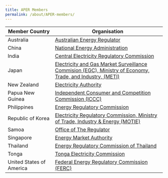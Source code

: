 ```yaml
---
title: APER Members
permalink: /about/APER-members/
---
```

<style>
  table th:first-of-type {width: 30%}
  table th:nth-of-type(2) {width: 70%}
</style>

|Member Country|Organisation|
|-|-|
|Australia|[Australian Energy Regulator](https://www.aer.gov.au/)
|China|[National Energy Administration](http://nea.gov.cn)
|India|[Central Electricity Regulatory Commission](http://www.cercind.gov.in/)
|Japan|[Electricity and Gas Market Surveillance Commision (EGC), Ministry of Economy, Trade, and Industry, (METI)](http://www.emsc.meti.go.jp/english/)
|New Zealand|[Electricity Authority](http://ea.govt.nz/)
|Papua New Guinea|[Independent Consumer and Competition Commission (ICCC)](https://iccc.gov.pg)
|Philippines|[Energy Regulatory Commission](http://erc.gov.ph)
|Republic of Korea|[Electricity Regulatory Commission, Ministry of Trade, Industry & Energy (MOTIE)](http://english.motie.go.kr)
|Samoa|[Office of The Regulator](http://regulator.gov.ws)
|Singapore|[Energy Market Authority](http://ema.gov.sg)
|Thailand|[Energy Regulatory Commission of Thailand](http://erc.or.th)
|Tonga|[Tonga Electricity Commission](http://electricitycommission.to)
|United States of America|[Federal Energy Regulatory Commission (FERC)](http://ferc.gov)
